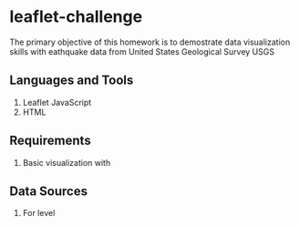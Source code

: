 # leaflet-challenge
The primary objective of this homework is to demostrate data visualization skills with eathquake data from United States Geological Survey USGS 

## Languages and Tools
1. Leaflet JavaScript
2. HTML

## Requirements
1. Basic visualization with 

## Data Sources 
1. For level 


